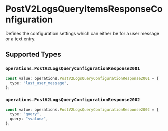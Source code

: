 # PostV2LogsQueryItemsResponseConfiguration

Defines the configuration settings which can either be for a user message or a text entry.


## Supported Types

### `operations.PostV2LogsQueryConfigurationResponse2001`

```typescript
const value: operations.PostV2LogsQueryConfigurationResponse2001 = {
  type: "last_user_message",
};
```

### `operations.PostV2LogsQueryConfigurationResponse2002`

```typescript
const value: operations.PostV2LogsQueryConfigurationResponse2002 = {
  type: "query",
  query: "<value>",
};
```

